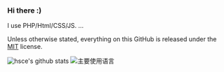 ### Hi there :)   

I use PHP/Html/CSS/JS. ...

Unless otherwise stated, everything on this GitHub is released under the [MIT](https://cyrilwong.mit-license.org/) license.

![hsce's github stats](https://github-readme-stats.vercel.app/api?username=oouo&show_icons=true&hide=[%22issues%22])
![主要使用语言](https://github-profile-trophy.vercel.app/?username=oouo&theme=flat&no-frame=true&margin-w=30)

<!--
**cyrilsoy/cyrilsoy** is a ✨ _special_ ✨ repository because its `README.md` (this file) appears on your GitHub profile.
-->
